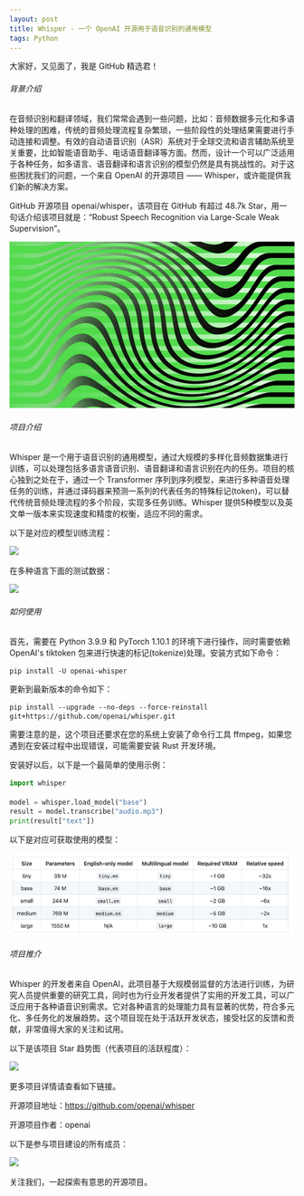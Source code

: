 ```yaml
---
layout: post
title: Whisper - 一个 OpenAI 开源用于语音识别的通用模型
tags: Python
---
```


大家好，又见面了，我是 GitHub 精选君！

###### 背景介绍

在音频识别和翻译领域，我们常常会遇到一些问题，比如：音频数据多元化和多语种处理的困难，传统的音频处理流程复杂繁琐，一些阶段性的处理结果需要进行手动连接和调整。有效的自动语音识别（ASR）系统对于全球交流和语言辅助系统至关重要，比如智能语音助手、电话语音翻译等方面。然而，设计一个可以广泛适用于各种任务，如多语言、语音翻译和语言识别的模型仍然是具有挑战性的。对于这些困扰我们的问题，一个来自 OpenAI 的开源项目 —— Whisper，或许能提供我们新的解决方案。

GitHub 开源项目 openai/whisper，该项目在 GitHub 有超过 48.7k Star，用一句话介绍该项目就是：“Robust Speech Recognition via Large-Scale Weak Supervision”。

![](https://raw.githubusercontent.com/ZhuPeng/pic/master/images/compress_image-20231216222742167.png)

###### 项目介绍

Whisper 是一个用于语音识别的通用模型，通过大规模的多样化音频数据集进行训练，可以处理包括多语言语音识别、语音翻译和语言识别在内的任务。项目的核心独到之处在于，通过一个 Transformer 序列到序列模型，来进行多种语音处理任务的训练，并通过译码器来预测一系列的代表任务的特殊标记(token)，可以替代传统音频处理流程的多个阶段，实现多任务训练。Whisper 提供5种模型以及英文单一版本来实现速度和精度的权衡，适应不同的需求。

以下是对应的模型训练流程：

![](https://raw.githubusercontent.com/openai/whisper/main/approach.png)

在多种语言下面的测试数据：

![](https://github.com/openai/whisper/assets/266841/f4619d66-1058-4005-8f67-a9d811b77c62)

###### 如何使用

首先，需要在 Python 3.9.9 和 PyTorch 1.10.1 的环境下进行操作，同时需要依赖 OpenAI's tiktoken 包来进行快速的标记(tokenize)处理。安装方式如下命令：

```
pip install -U openai-whisper
```
更新到最新版本的命令如下：

```
pip install --upgrade --no-deps --force-reinstall git+https://github.com/openai/whisper.git
```
需要注意的是，这个项目还要求在您的系统上安装了命令行工具 ffmpeg，如果您遇到在安装过程中出现错误，可能需要安装 Rust 开发环境。

安装好以后，以下是一个最简单的使用示例：

```python
import whisper

model = whisper.load_model("base")
result = model.transcribe("audio.mp3")
print(result["text"])
```

以下是对应可获取使用的模型：

![](https://raw.githubusercontent.com/ZhuPeng/pic/master/images/compress_image-20231216223120520.png)

###### 项目推介

Whisper 的开发者来自 OpenAI，此项目基于大规模弱监督的方法进行训练，为研究人员提供重要的研究工具，同时也为行业开发者提供了实用的开发工具，可以广泛应用于各种语音识别需求。它对各种语言的处理能力具有显著的优势，符合多元化、多任务化的发展趋势。这个项目现在处于活跃开发状态，接受社区的反馈和贡献，非常值得大家的关注和试用。

以下是该项目 Star 趋势图（代表项目的活跃程度）：

![](https://api.star-history.com/svg?repos=openai/whisper&type=Timeline)

更多项目详情请查看如下链接。

开源项目地址：https://github.com/openai/whisper 

开源项目作者：openai

以下是参与项目建设的所有成员：

![](https://contrib.rocks/image?repo=openai/whisper)

关注我们，一起探索有意思的开源项目。

